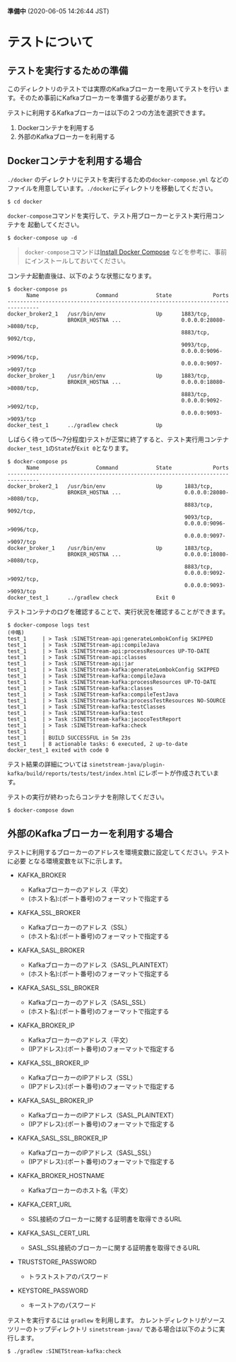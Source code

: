**準備中** (2020-06-05 14:26:44 JST)

# テストについて

## テストを実行するための準備

このディレクトリのテストでは実際のKafkaブローカーを用いてテストを行い
ます。そのため事前にKafkaブローカーを準備する必要があります。

テストに利用するKafkaブローカーは以下の２つの方法を選択できます。

1. Dockerコンテナを利用する
1. 外部のKafkaブローカーを利用する

## Dockerコンテナを利用する場合

`./docker` のディレクトリにテストを実行するための`docker-compose.yml`
などのファイルを用意しています。`./docker`にディレクトリを移動してください。

```
$ cd docker
```

`docker-compose`コマンドを実行して、テスト用ブローカーとテスト実行用コンテナを
起動してください。

```
$ docker-compose up -d
```

> `docker-compose`コマンドは[Install Docker Compose](https://docs.docker.com/compose/install/) などを参考に、事前にインストールしておいてください。

コンテナ起動直後は、以下のような状態になります。


```
$ docker-compose ps
      Name                  Command            State             Ports
--------------------------------------------------------------------------------
docker_broker2_1   /usr/bin/env                Up      1883/tcp,
                   BROKER_HOSTNA ...                   0.0.0.0:28080->8080/tcp,
                                                       8883/tcp, 9092/tcp,
                                                       9093/tcp,
                                                       0.0.0.0:9096->9096/tcp,
                                                       0.0.0.0:9097->9097/tcp
docker_broker_1    /usr/bin/env                Up      1883/tcp,
                   BROKER_HOSTNA ...                   0.0.0.0:18080->8080/tcp,
                                                       8883/tcp,
                                                       0.0.0.0:9092->9092/tcp,
                                                       0.0.0.0:9093->9093/tcp
docker_test_1      ../gradlew check            Up
```

しばらく待って(5～7分程度)テストが正常に終了すると、テスト実行用コンテナ
`docker_test_1`の`State`が`Exit 0`となります。

```
$ docker-compose ps
      Name                  Command            State             Ports
--------------------------------------------------------------------------------
docker_broker2_1   /usr/bin/env                Up       1883/tcp,
                   BROKER_HOSTNA ...                    0.0.0.0:28080->8080/tcp,
                                                        8883/tcp, 9092/tcp,
                                                        9093/tcp,
                                                        0.0.0.0:9096->9096/tcp,
                                                        0.0.0.0:9097->9097/tcp
docker_broker_1    /usr/bin/env                Up       1883/tcp,
                   BROKER_HOSTNA ...                    0.0.0.0:18080->8080/tcp,
                                                        8883/tcp,
                                                        0.0.0.0:9092->9092/tcp,
                                                        0.0.0.0:9093->9093/tcp
docker_test_1      ../gradlew check            Exit 0
```

テストコンテナのログを確認することで、実行状況を確認することができます。

```
$ docker-compose logs test
(中略)
test_1     | > Task :SINETStream-api:generateLombokConfig SKIPPED
test_1     | > Task :SINETStream-api:compileJava
test_1     | > Task :SINETStream-api:processResources UP-TO-DATE
test_1     | > Task :SINETStream-api:classes
test_1     | > Task :SINETStream-api:jar
test_1     | > Task :SINETStream-kafka:generateLombokConfig SKIPPED
test_1     | > Task :SINETStream-kafka:compileJava
test_1     | > Task :SINETStream-kafka:processResources UP-TO-DATE
test_1     | > Task :SINETStream-kafka:classes
test_1     | > Task :SINETStream-kafka:compileTestJava
test_1     | > Task :SINETStream-kafka:processTestResources NO-SOURCE
test_1     | > Task :SINETStream-kafka:testClasses
test_1     | > Task :SINETStream-kafka:test
test_1     | > Task :SINETStream-kafka:jacocoTestReport
test_1     | > Task :SINETStream-kafka:check
test_1     |
test_1     | BUILD SUCCESSFUL in 5m 23s
test_1     | 8 actionable tasks: 6 executed, 2 up-to-date
docker_test_1 exited with code 0
```

テスト結果の詳細については `sinetstream-java/plugin-kafka/build/reports/tests/test/index.html` 
にレポートが作成されています。

テストの実行が終わったらコンテナを削除してください。

```
$ docker-compose down
```

## 外部のKafkaブローカーを利用する場合

テストに利用するブローカーのアドレスを環境変数に設定してください。テストに必要
となる環境変数を以下に示します。

* KAFKA_BROKER
    * Kafkaブローカーのアドレス（平文）
    * (ホスト名):(ポート番号)のフォーマットで指定する
* KAFKA_SSL_BROKER
    * Kafkaブローカーのアドレス（SSL）
    * (ホスト名):(ポート番号)のフォーマットで指定する
* KAFKA_SASL_BROKER
    * Kafkaブローカーのアドレス（SASL_PLAINTEXT）
    * (ホスト名):(ポート番号)のフォーマットで指定する
* KAFKA_SASL_SSL_BROKER
    * Kafkaブローカーのアドレス（SASL_SSL）
    * (ホスト名):(ポート番号)のフォーマットで指定する
* KAFKA_BROKER_IP
    * Kafkaブローカーのアドレス（平文）
    * (IPアドレス):(ポート番号)のフォーマットで指定する
* KAFKA_SSL_BROKER_IP
    * KafkaブローカーのIPアドレス（SSL）
    * (IPアドレス):(ポート番号)のフォーマットで指定する
* KAFKA_SASL_BROKER_IP
    * KafkaブローカーのIPアドレス（SASL_PLAINTEXT）
    * (IPアドレス):(ポート番号)のフォーマットで指定する
* KAFKA_SASL_SSL_BROKER_IP
    * KafkaブローカーのIPアドレス（SASL_SSL）
    * (IPアドレス):(ポート番号)のフォーマットで指定する
* KAFKA_BROKER_HOSTNAME
    * Kafkaブローカーのホスト名（平文）
    
* KAFKA_CERT_URL
    * SSL接続のブローカーに関する証明書を取得できるURL
* KAFKA_SASL_CERT_URL
    * SASL_SSL接続のブローカーに関する証明書を取得できるURL
* TRUSTSTORE_PASSWORD
    * トラストストアのパスワード
* KEYSTORE_PASSWORD
    * キーストアのパスワード
    
テストを実行するには `gradlew` を利用します。
カレントディレクトリがソースツリーのトップディレクトリ
 `sinetstream-java/` である場合は以下のように実行します。

```
$ ./gradlew :SINETStream-kafka:check
```

